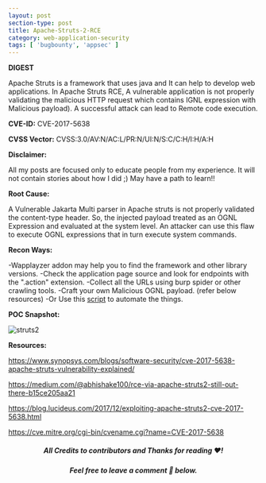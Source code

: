 ```yaml
---
layout: post
section-type: post
title: Apache-Struts-2-RCE
category: web-application-security
tags: [ 'bugbounty', 'appsec' ]
---
```


**DIGEST**

Apache Struts is a framework that uses java and It can help to develop web applications.
In Apache Struts RCE, A vulnerable application is not properly validating the malicious HTTP request which contains IGNL expression with Malicious payload). A successful attack can lead to Remote code execution.

**CVE-ID:** CVE-2017-5638

**CVSS Vector:** CVSS:3.0/AV:N/AC:L/PR:N/UI:N/S:C/C:H/I:H/A:H

**Disclaimer:**

All my posts are focused only to educate people from my experience. It will not contain stories about how I did ;) May have a path to learn!!

**Root Cause:**

A Vulnerable Jakarta Multi parser in Apache struts is not properly validated the content-type header. So, the injected payload treated as an OGNL Expression and evaluated at the system level. An attacker can use this flaw to execute OGNL expressions that in turn execute system commands.

**Recon Ways:**

-Wapplayzer addon may help you to find the framework and other library versions.
-Check the application page source and look for endpoints with the ".action" extension.
-Collect all the URLs using burp spider or other crawling tools.
-Craft your own Malicious OGNL payload. (refer below resources)
-Or Use this [script](https://github.com/mazen160/struts-pwn) to automate the things.

**POC Snapshot:**

![struts2](../../../../img/appsec/apache-struts-2-RCE.png)

**Resources:**

<https://www.synopsys.com/blogs/software-security/cve-2017-5638-apache-struts-vulnerability-explained/>

<https://medium.com/@abhishake100/rce-via-apache-struts2-still-out-there-b15ce205aa21>

<https://blog.lucideus.com/2017/12/exploiting-apache-struts2-cve-2017-5638.html>

<https://cve.mitre.org/cgi-bin/cvename.cgi?name=CVE-2017-5638>

<h5><center>All Credits to contributors and Thanks for reading ❤️! </center></h5>
<h5><center>Feel free to leave a comment 💬 below.</center></h5>
